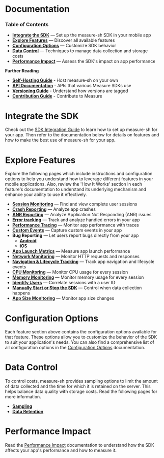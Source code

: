# Documentation

### Table of Contents

* [**Integrate the SDK**](#integrate-the-sdk) — Set up the measure-sh SDK in your mobile app
* [**Explore Features**](#explore-features) — Discover all available features
* [**Configuration Options**](#configuration-options) — Customize SDK behavior
* [**Data Control**](#data-control) — Techniques to manage data collection and storage costs
* [**Performance Impact**](#performance-impact) — Assess the SDK's impact on app performance

**Further Reading**

* [**Self-Hosting Guide**](hosting/README.md) - Host measure-sh on your own
* [**API Documentation**](api/README.md) - APIs that various Measure SDKs use
* [**Versioning Guide**](versioning/README.md) - Understand how versions are tagged
* [**Contribution Guide**](CONTRIBUTING.md) - Contribute to Measure

# Integrate the SDK

Check out the [SDK Integration Guide](sdk-integration-guide.md) to learn how to set up measure-sh for your app. Then
refer to the documentation below for details on features and how to make the best use of measure-sh for your app.

# Explore Features

Explore the following pages which include instructions and configuration options to help you understand
how to leverage different features in your mobile applications. Also, review the 'How It Works' section in each
feature's documentation to understand its underlying mechanism and enhance your ability to use it effectively.

* [**Session Monitoring**](features/feature-session-monitoring.md) — Find and view complete user sessions
* [**Crash Reporting**](features/feature-crash-reporting.md) — Analyze app crashes
* [**ANR Reporting**](features/feature-anr-reporting.md) — Analyze Application Not Responding (ANR) issues
* [**Error tracking**](features/feature-error-tracking.md) — Track and analyze handled errors in your app
* [**Performance Tracing**](features/feature-performance-tracing.md) — Monitor app performance with traces
* [**Custom Events**](features/feature-custom-events.md) — Capture custom events in your app
* **Bug Reporting** — Let users report bugs directly from your app
    * [**Android**](features/feature-bug-report-android.md)
    * [**iOS**](features/feature-bug-report-ios.md)
* [**App Launch Metrics**](features/feature-app-launch-metrics.md) — Measure app launch performance
* [**Network Monitoring**](features/feature-network-monitoring.md) — Monitor HTTP requests and responses
* [**Navigation & Lifecycle Tracking**](features/feature-navigation-lifecycle-tracking.md) — Track app navigation and
  lifecycle events
* [**CPU Monitoring**](features/feature-cpu-monitoring.md) — Monitor CPU usage for every session
* [**Memory Monitoring**](features/feature-memory-monitoring.md) — Monitor memory usage for every session
* [**Identify Users**](features/feature-identify-users.md) — Correlate sessions with a user ID
* [**Manually Start or Stop the SDK**](features/feature-manually-start-stop-sdk.md) — Control when data collection
  happens
* [**App Size Monitoring**](features/feature-app-size-monitoring.md) — Monitor app size changes

# Configuration Options

Each feature section above contains the configuration options available for that feature. These options allow you to
customize the behavior of the SDK to suit your application's needs. You can also find a comprehensive list of all
configuration options in the [Configuration Options](features/configuration-options.md) documentation.

# Data Control

To control costs, measure-sh provides sampling options to limit the amount of data collected and the time for which
it is retained on the server. This helps balance data quality with storage costs. Read the following pages for more
information.

* [**Sampling**](features/feature-sampling.md)
* [**Data Retention**](features/feature-data-retention.md)

# Performance Impact

Read the [Performance Impact](features/performance-impact.md) documentation to understand how the SDK affects your app's
performance and how to measure it.